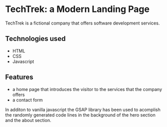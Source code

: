 # TechTrek: a Modern Landing Page
TechTrek is a fictional company that offers software development services.

## Technologies used
- HTML
- CSS
- Javascript

## Features
- a home page that introduces the visitor to the services that the company offers
- a contact form


In additon to vanilla javascript the GSAP library has been used to acomplish the randomly generated code lines in the background of the hero section and the about section.
